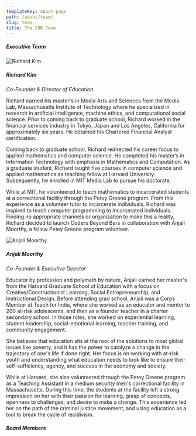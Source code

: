 ```yaml
---
templateKey: about-page
path: /about/team/
slug: team
title: The CBB Team
---
```


##### Executive Team

![Richard Kim](/img/richard.jpg)

##### Richard Kim

_Co-Founder & Director of Education_

Richard earned his master's in Media Arts and Sciences from the Media Lab, Massachusetts Institute of Technology where he specialized in research in artificial intelligence, machine ethics, and computational social science.  Prior to coming back to graduate school, Richard worked in the financial services industry in Tokyo, Japan and Los Angeles, California for approximately six years.  He obtained his Chartered Financial Analyst certification.  

Coming back to graduate school, Richard redirected his career focus to applied mathematics and computer science.  He completed his master’s in Information Technology with emphasis in Mathematics and Computation.  As a graduate student, Richard taught five courses in computer science and applied mathematics as teaching fellow at Harvard University. Subsequently, he enrolled in MIT Media Lab to pursue his doctorate.  

While at MIT, he volunteered to teach mathematics to incarcerated students at a correctional facility through the Petey Greene program.  From this experience as a volunteer tutor to incarcerate individuals, Richard was inspired to teach computer programming to incarcerated individuals.  Finding no appropriate channels or organization to make this a reality, Richard decided to launch Coders Beyond Bars in collaboration with Anjali Moorthy, a fellow Petey Greene program volunteer.

![Anjali Moorthy](/img/anjali.jpg)

##### Anjali Moorthy

_Co-Founder & Executive Director_

Educator by profession and polymath by nature, Anjali earned her master's from the Harvard Graduate School of Education with a focus on Creative/Constructionist Learning, Social Entrepreneurship, and Instructional Design.  Before attending grad school, Anjali was a Corps Member at Teach for India, where she worked as an educator and mentor to 200 at-risk adolescents, and then as a founder teacher in a charter secondary school. In those roles, she worked on experiential learning, student leadership, social-emotional learning, teacher training, and community engagement.

She believes that education sits at the root of the solutions to most global issues like poverty, and it has the power to catalyze a change in the trajectory of one's life if done right. Her focus is on working with at-risk youth and understanding what education needs to look like to ensure their self-sufficiency, agency, and success in the economy and society.

While at Harvard, she also volunteered through the Petey Greene program as a Teaching Assistant in a medium security men's correctional facility in Massachusetts. During this time, the students at the facility left a strong impression on her with their passion for learning, grasp of concepts, openness to challenges, and desire to make a change. This experience led her on the path of the criminal justice movement, and using education as a tool to break the cycle of recidivism.


##### Board Members
